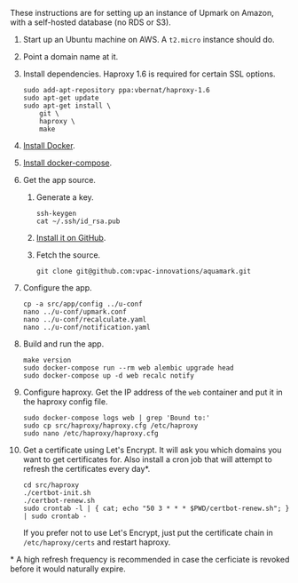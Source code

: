 These instructions are for setting up an instance of Upmark on Amazon, with a
self-hosted database (no RDS or S3).

 1. Start up an Ubuntu machine on AWS. A `t2.micro` instance should do.

 1. Point a domain name at it.

 1. Install dependencies. Haproxy 1.6 is required for certain SSL options.

    ```
    sudo add-apt-repository ppa:vbernat/haproxy-1.6
    sudo apt-get update
    sudo apt-get install \
        git \
        haproxy \
        make
    ```

 1. [Install Docker].

 1. [Install docker-compose].

 1. Get the app source.

    1. Generate a key.

        ```
        ssh-keygen
        cat ~/.ssh/id_rsa.pub
        ```

    1. [Install it on GitHub][deploy-key].

    1. Fetch the source.

        ```
        git clone git@github.com:vpac-innovations/aquamark.git
        ```

 1. Configure the app.

    ```
    cp -a src/app/config ../u-conf
    nano ../u-conf/upmark.conf
    nano ../u-conf/recalculate.yaml
    nano ../u-conf/notification.yaml
    ```

 1. Build and run the app.

    ```
    make version
    sudo docker-compose run --rm web alembic upgrade head
    sudo docker-compose up -d web recalc notify
    ```

 1. Configure haproxy. Get the IP address of the `web` container and put it in
    the haproxy config file.

    ```
    sudo docker-compose logs web | grep 'Bound to:'
    sudo cp src/haproxy/haproxy.cfg /etc/haproxy
    sudo nano /etc/haproxy/haproxy.cfg
    ```

 1. Get a certificate using Let's Encrypt. It will ask you which domains you
    want to get certificates for. Also install a cron job that will attempt to
    refresh the certificates every day\*.

    ```
    cd src/haproxy
    ./certbot-init.sh
    ./certbot-renew.sh
    sudo crontab -l | { cat; echo "50 3 * * * $PWD/certbot-renew.sh"; } | sudo crontab -
    ```

    If you prefer not to use Let's Encrypt, just put the certificate chain
    in `/etc/haproxy/certs` and restart haproxy.

\* A high refresh frequency is recommended in case the cerficiate is revoked
before it would naturally expire.


[Install Docker]: https://docs.docker.com/engine/installation/linux/ubuntulinux/
[Install docker-compose]: https://docs.docker.com/compose/install/
[deploy-key]: https://developer.github.com/guides/managing-deploy-keys/#deploy-keys
